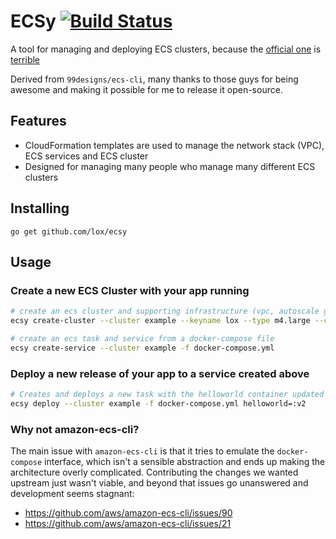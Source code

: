 ECSy [![Build Status](https://travis-ci.org/lox/ecsy.svg?branch=master)](https://travis-ci.org/lox/ecsy)
=============

A tool for managing and deploying ECS clusters, because the [official one](https://github.com/aws/amazon-ecs-cli) is [terrible](#why-not-amazon-ecs-cli)

Derived from `99designs/ecs-cli`, many thanks to those guys for being awesome and making it possible for me to release it open-source. 

## Features 

 * CloudFormation templates are used to manage the network stack (VPC), ECS services and ECS cluster
 * Designed for managing many people who manage many different ECS clusters 

## Installing

```
go get github.com/lox/ecsy
```

## Usage

### Create a new ECS Cluster with your app running

```bash
# create an ecs cluster and supporting infrastructure (vpc, autoscale group, security groups, etc)
ecsy create-cluster --cluster example --keyname lox --type m4.large --count 4

# create an ecs task and service from a docker-compose file
ecsy create-service --cluster example -f docker-compose.yml
```

### Deploy a new release of your app to a service created above

```bash
# Creates and deploys a new task with the helloworld container updated with a new image tag
ecsy deploy --cluster example -f docker-compose.yml helloworld=:v2
```

### Why not amazon-ecs-cli?

The main issue with `amazon-ecs-cli` is that it tries to emulate the `docker-compose` interface, which isn't a sensible abstraction and ends up making the architecture overly complicated. Contributing the changes we wanted upstream just wasn't viable, and beyond that issues go unanswered and development seems stagnant:

- https://github.com/aws/amazon-ecs-cli/issues/90
- https://github.com/aws/amazon-ecs-cli/issues/21
